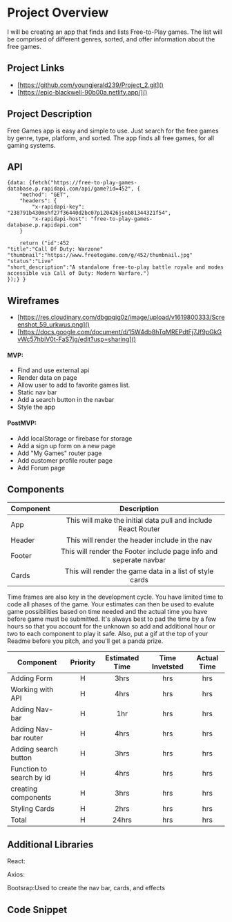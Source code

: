 # Project Overview

I will be creating an app that finds and lists Free-to-Play games. The list will be comprised of different genres, sorted, and offer information about the free games.

## Project Links

- [https://github.com/youngjerald239/Project_2.git]()
- [https://epic-blackwell-90b00a.netlify.app/]()

## Project Description

Free Games app is easy and simple to use. Just search for the free games by genre, type, platform, and sorted. The app finds all free games, for all gaming systems.

## API

```
{data: {fetch("https://free-to-play-games-database.p.rapidapi.com/api/game?id=452", {
	"method": "GET",
	"headers": {
		"x-rapidapi-key": "238791b430mshf27f36440d2bc07p120426jsnb81344321f54",
		"x-rapidapi-host": "free-to-play-games-database.p.rapidapi.com"
	}

	return ("id":452
"title":"Call Of Duty: Warzone"
"thumbnail":"https://www.freetogame.com/g/452/thumbnail.jpg"
"status":"Live"
"short_description":"A standalone free-to-play battle royale and modes accessible via Call of Duty: Modern Warfare.")
});} }
```


## Wireframes

- [https://res.cloudinary.com/dbgpqig0z/image/upload/v1619800333/Screenshot_59_urkwus.png]()
- [https://docs.google.com/document/d/15W4db8hTqMREPdtFj7Jf9pGkGvWc57hbiV0t-FaS7jg/edit?usp=sharing]()


#### MVP:
- Find and use external api 
- Render data on page 
- Allow user to add to favorite games list.
- Static nav bar
- Add a search button in the navbar
- Style the app

#### PostMVP:

- Add localStorage or firebase for storage
- Add a sign up form on a new page
- Add "My Games" router page
- Add customer profile router page
- Add Forum page

## Components

| Component | Description | 
| --- | :---: |  
| App | This will make the initial data pull and include React Router| 
| Header | This will render the header include in the nav | 
| Footer | This will render the Footer include page info and seperate navbar | 
| Cards | This will render the game data in a list of style cards| 


Time frames are also key in the development cycle.  You have limited time to code all phases of the game.  Your estimates can then be used to evalute game possibilities based on time needed and the actual time you have before game must be submitted. It's always best to pad the time by a few hours so that you account for the unknown so add and additional hour or two to each component to play it safe. Also, put a gif at the top of your Readme before you pitch, and you'll get a panda prize.

| Component | Priority | Estimated Time | Time Invetsted | Actual Time |
| --- | :---: |  :---: | :---: | :---: |
| Adding Form | H | 3hrs| hrs | hrs |
| Working with API | H | 4hrs| hrs | hrs |
| Adding Nav-bar | H | 1hr| hrs | hrs |
| Adding Nav-bar router| H | 4hrs| hrs | hrs |
| Adding search button| H | 3hrs| hrs | hrs |
| Function to search by id| H | 4hrs| hrs | hrs |
| creating components| H | 3hrs| hrs | hrs |
| Styling Cards| H | 2hrs| hrs | hrs |
| Total | H | 24hrs| hrs | hrs |

## Additional Libraries
React:

Axios:

Bootsrap:Used to create the nav bar, cards, and effects

## Code Snippet

```

```